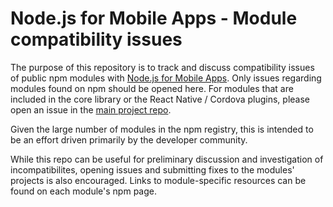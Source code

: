 Node.js for Mobile Apps - Module compatibility issues
====================================

The purpose of this repository is to track and discuss compatibility issues of public npm modules with [Node.js for Mobile Apps](https://github.com/janeasystems/nodejs-mobile). Only issues regarding modules found on npm should be opened here. For modules that are included in the core library or the React Native / Cordova plugins, please open an issue in the [main project repo](https://github.com/janeasystems/nodejs-mobile).

Given the large number of modules in the npm registry, this is intended to be an effort driven primarily by the developer community. 

While this repo can be useful for preliminary discussion and investigation of incompatibilites, opening issues and submitting fixes to the modules' projects is also encouraged. Links to module-specific resources can be found on each module's npm page.
